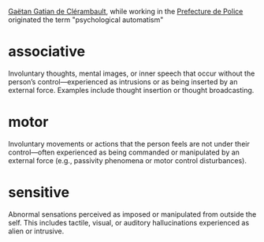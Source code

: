 [Gaëtan Gatian de Clérambault](https://en.wikipedia.org/wiki/Ga%C3%ABtan_Gatian_de_Cl%C3%A9rambault), while working in the [Prefecture de Police](https://en.wikipedia.org/wiki/Prefecture_of_Police) originated the term "psychological automatism"
# associative
Involuntary thoughts, mental images, or inner speech that occur without the person’s control—experienced as intrusions or as being inserted by an external force. Examples include thought insertion or thought broadcasting.
# motor
Involuntary movements or actions that the person feels are not under their control—often experienced as being commanded or manipulated by an external force (e.g., passivity phenomena or motor control disturbances).
# sensitive
Abnormal sensations perceived as imposed or manipulated from outside the self. This includes tactile, visual, or auditory hallucinations experienced as alien or intrusive.